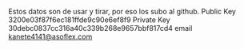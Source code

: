 Estos datos son de usar y tirar, por eso los subo al github.
Public Key 3200e03f87f6ec181ffde9c90e6ef8f9
Private Key 30debc0837cc316a40c339b268e9657bbf817cd4
email kanete4141@asoflex.com